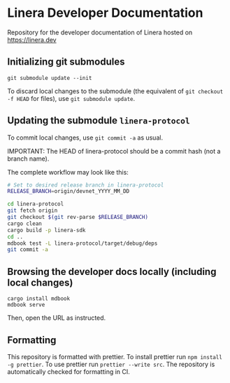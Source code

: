 # Linera Developer Documentation

Repository for the developer documentation of Linera hosted on https://linera.dev

## Initializing git submodules

```
git submodule update --init
```

To discard local changes to the submodule (the equivalent of `git checkout -f HEAD` for
files), use `git submodule update`.

## Updating the submodule `linera-protocol`

To commit local changes, use `git commit -a` as usual.

IMPORTANT: The HEAD of linera-protocol should be a commit hash (not a branch name).

The complete workflow may look like this:

```bash
# Set to desired release branch in linera-protocol
RELEASE_BRANCH=origin/devnet_YYYY_MM_DD

cd linera-protocol
git fetch origin
git checkout $(git rev-parse $RELEASE_BRANCH)
cargo clean
cargo build -p linera-sdk
cd ..
mdbook test -L linera-protocol/target/debug/deps
git commit -a
```

## Browsing the developer docs locally (including local changes)

```
cargo install mdbook
mdbook serve
```
Then, open the URL as instructed.

## Formatting

This repository is formatted with prettier. To install prettier run `npm install -g
prettier`. To use prettier run `prettier --write src`. The repository is automatically
checked for formatting in CI.
